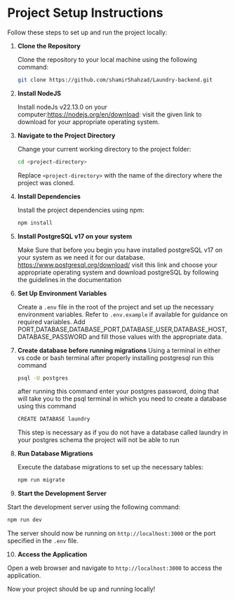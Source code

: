 # Project Setup Instructions

Follow these steps to set up and run the project locally:

1. **Clone the Repository**

   Clone the repository to your local machine using the following command:

   ```bash
   git clone https://github.com/shamirShahzad/Laundry-backend.git
   ```

2. **Install NodeJS**

    Install nodeJs v22.13.0 on your computer:<https://nodejs.org/en/download>:
    visit the given link to download for your appropriate operating system.

3. **Navigate to the Project Directory**

   Change your current working directory to the project folder:

   ```bash
   cd <project-directory>
   ```

   Replace `<project-directory>` with the name of the directory where the project was cloned.

4. **Install Dependencies**

   Install the project dependencies using npm:

   ```bash
   npm install
   ```

5. **Install PostgreSQL v17 on your system**

    Make Sure that before you begin you have installed postgreSQL v17 on your system as we need it for our database.
    <https://www.postgresql.org/download/> visit this link and choose your appropriate operating system and download postgreSQL by following the guidelines in the documentation

6. **Set Up Environment Variables**

   Create a `.env` file in the root of the project and set up the necessary environment variables. Refer to `.env.example` if available for guidance on required variables. Add PORT,DATABASE,DATABASE_PORT,DATABASE_USER,DATABASE_HOST,DATABASE_PASSWORD and fill those values with the appropriate data.

7. **Create database before running migrations**
   Using a terminal in either vs code or bash terminal after properly installing postgresql run this command

   ```bash
   psql -U postgres
   ```

   after running this command enter your postgres password, doing that  will take you to the psql terminal in which you need to create a database using this command

   ```bash
   CREATE DATABASE laundry
   ```

   This step is necessary as if you do not have a database called laundry in your postgres schema the project will not be able to run

8. **Run Database Migrations**

   Execute the database migrations to set up the necessary tables:

   ```bash
   npm run migrate
   ```

9.  **Start the Development Server**

   Start the development server using the following command:

   ```bash
   npm run dev
   ```

   The server should now be running on `http://localhost:3000` or the port specified in the `.env` file.

10. **Access the Application**

   Open a web browser and navigate to `http://localhost:3000` to access the application.

Now your project should be up and running locally!
